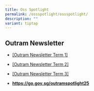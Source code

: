 ```yaml
---
title: Oss Spotlight
permalink: /ossspotlight/ossspotlight/
description: ""
variant: tiptap
---
```

<h2>Outram Newsletter</h2>
<p></p>
<ul data-tight="true" class="tight">
<li>
<p><a href="/files/Parents and Students/Parents/Outram_Newsletter_2024___lite.pdf" rel="noopener noreferrer nofollow" target="_blank">[Outram Newsletter Term 1]</a>
</p>
</li>
<li>
<p><a href="/files/Parents%20and%20Students/Outram_Spotlight__2_final_compressed__1_.pdf" rel="noopener nofollow" target="_blank">[Outram Newsletter Term 2]</a>
</p>
</li>
<li>
<p><a href="/files/Parents and Students/Outram_Spotlight__3__updated.pdf" rel="noopener noreferrer nofollow" target="_blank">[Outram Newsletter Term 3]</a>
</p>
<p></p>
</li>
<li>
<p><strong><a href="https://go.gov.sg/outramspotlight25" rel="noopener noreferrer nofollow" target="_blank">https://go.gov.sg/outramspotlight25</a></strong>
</p>
</li>
</ul>
<p></p>